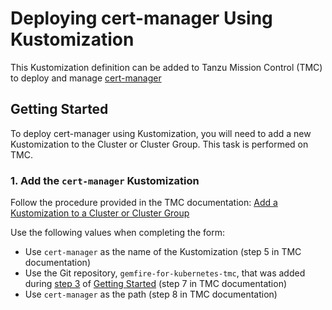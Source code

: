 # Deploying cert-manager Using Kustomization
This Kustomization definition can be added to Tanzu Mission Control (TMC) to deploy and manage [cert-manager](https://cert-manager.io/)

## Getting Started
To deploy cert-manager using Kustomization, you will need to add a new Kustomization to the Cluster or Cluster Group. This task is performed on TMC.

### 1. Add the `cert-manager` Kustomization
Follow the procedure provided in the TMC documentation: [Add a Kustomization to a Cluster or Cluster Group
](https://docs.vmware.com/en/VMware-Tanzu-Mission-Control/services/tanzumc-using/GUID-99916A6D-5DAF-4A26-88C7-28662F847F2F.html)

Use the following values when completing the form:
* Use `cert-manager` as the name of the Kustomization (step 5 in TMC documentation)
* Use the Git repository, `gemfire-for-kubernetes-tmc`, that was added during [step 3](#3-add-a-git-repository) of [Getting Started](#getting-started) (step 7 in TMC documentation)
* Use `cert-manager` as the path (step 8 in TMC documentation)